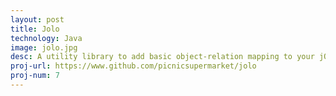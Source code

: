 ```yaml
---
layout: post
title: Jolo
technology: Java
image: jolo.jpg
desc: A utility library to add basic object-relation mapping to your jOOQ code.
proj-url: https://www.github.com/picnicsupermarket/jolo
proj-num: 7
---
```

